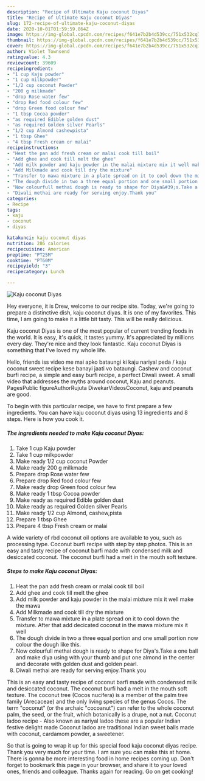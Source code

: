 ```yaml
---
description: "Recipe of Ultimate Kaju coconut Diyas"
title: "Recipe of Ultimate Kaju coconut Diyas"
slug: 172-recipe-of-ultimate-kaju-coconut-diyas
date: 2020-10-01T01:59:59.864Z
image: https://img-global.cpcdn.com/recipes/f641e7b2b4d539cc/751x532cq70/kaju-coconut-diyas-recipe-main-photo.jpg
thumbnail: https://img-global.cpcdn.com/recipes/f641e7b2b4d539cc/751x532cq70/kaju-coconut-diyas-recipe-main-photo.jpg
cover: https://img-global.cpcdn.com/recipes/f641e7b2b4d539cc/751x532cq70/kaju-coconut-diyas-recipe-main-photo.jpg
author: Violet Townsend
ratingvalue: 4.3
reviewcount: 39609
recipeingredient:
- "1 cup Kaju powder"
- "1 cup milkpowder"
- "1/2 cup coconut Powder"
- "200 g milkmade"
- "drop Rose water few"
- "drop Red food colour few"
- "drop Green food colour few"
- "1 tbsp Cocoa powder"
- "as required Edible golden dust"
- "as required Golden silver Pearls"
- "1/2 cup Almond cashewpista"
- "1 tbsp Ghee"
- "4 tbsp Fresh cream or malai"
recipeinstructions:
- "Heat the pan add fresh cream or malai cook till boil"
- "Add ghee and cook till melt the ghee"
- "Add milk powder and kaju powder in the malai mixture mix it well make the mawa"
- "Add Milkmade and cook till dry the mixture"
- "Transfer to mawa mixture in a plate spread on it to cool down the mixture. After that add decicated coconut in the mawa mixture mix it well"
- "The dough divide in two a three equal portion and one small portion now colour the dough like this."
- "Now colourfull methai dough is ready to shape for Diya&#39;s.Take a one ball and make diya using with your thumb and put one almond in the center and decorate with golden dust and golden pearl."
- "Diwali methai are ready for serving enjoy.Thank you"
categories:
- Recipe
tags:
- kaju
- coconut
- diyas

katakunci: kaju coconut diyas 
nutrition: 286 calories
recipecuisine: American
preptime: "PT25M"
cooktime: "PT60M"
recipeyield: "3"
recipecategory: Lunch

---
```



![Kaju coconut Diyas](https://img-global.cpcdn.com/recipes/f641e7b2b4d539cc/751x532cq70/kaju-coconut-diyas-recipe-main-photo.jpg)

Hey everyone, it is Drew, welcome to our recipe site. Today, we're going to prepare a distinctive dish, kaju coconut diyas. It is one of my favorites. This time, I am going to make it a little bit tasty. This will be really delicious.

Kaju coconut Diyas is one of the most popular of current trending foods in the world. It is easy, it's quick, it tastes yummy. It's appreciated by millions every day. They're nice and they look fantastic. Kaju coconut Diyas is something that I've loved my whole life.

Hello, friends iss video me mai apko bataungi ki kaju nariyal peda / kaju coconut sweet recipe kese banayi jaati vo bataungi. Cashew and coconut burfi recipe, a simple and easy burfi recipe, a perfect Diwali sweet. A small video that addresses the myths around coconut, Kaju and peanuts. PagesPublic figureAuthorRujuta DiwekarVideosCoconut, kaju and peanuts are good.


To begin with this particular recipe, we have to first prepare a few ingredients. You can have kaju coconut diyas using 13 ingredients and 8 steps. Here is how you cook it.

<!--inarticleads1-->

##### The ingredients needed to make Kaju coconut Diyas:

1. Take 1 cup Kaju powder
1. Take 1 cup milkpowder
1. Make ready 1/2 cup coconut Powder
1. Make ready 200 g milkmade
1. Prepare drop Rose water few
1. Prepare drop Red food colour few
1. Make ready drop Green food colour few
1. Make ready 1 tbsp Cocoa powder
1. Make ready as required Edible golden dust
1. Make ready as required Golden silver Pearls
1. Make ready 1/2 cup Almond, cashew,pista
1. Prepare 1 tbsp Ghee
1. Prepare 4 tbsp Fresh cream or malai


A wide variety of rbd coconut oil options are available to you, such as processing type. Coconut burfi recipe with step by step photos. This is an easy and tasty recipe of coconut barfi made with condensed milk and desiccated coconut. The coconut burfi had a melt in the mouth soft texture. 

<!--inarticleads2-->

##### Steps to make Kaju coconut Diyas:

1. Heat the pan add fresh cream or malai cook till boil
1. Add ghee and cook till melt the ghee
1. Add milk powder and kaju powder in the malai mixture mix it well make the mawa
1. Add Milkmade and cook till dry the mixture
1. Transfer to mawa mixture in a plate spread on it to cool down the mixture. After that add decicated coconut in the mawa mixture mix it well
1. The dough divide in two a three equal portion and one small portion now colour the dough like this.
1. Now colourfull methai dough is ready to shape for Diya&#39;s.Take a one ball and make diya using with your thumb and put one almond in the center and decorate with golden dust and golden pearl.
1. Diwali methai are ready for serving enjoy.Thank you


This is an easy and tasty recipe of coconut barfi made with condensed milk and desiccated coconut. The coconut burfi had a melt in the mouth soft texture. The coconut tree (Cocos nucifera) is a member of the palm tree family (Arecaceae) and the only living species of the genus Cocos. The term &#34;coconut&#34; (or the archaic &#34;cocoanut&#34;) can refer to the whole coconut palm, the seed, or the fruit, which botanically is a drupe, not a nut. Coconut ladoo recipe - Also known as nariyal ladoo these are a popular Indian festive delight made Coconut ladoo are traditional Indian sweet balls made with coconut, cardamom powder, a sweetener. 

So that is going to wrap it up for this special food kaju coconut diyas recipe. Thank you very much for your time. I am sure you can make this at home. There is gonna be more interesting food in home recipes coming up. Don't forget to bookmark this page in your browser, and share it to your loved ones, friends and colleague. Thanks again for reading. Go on get cooking!
